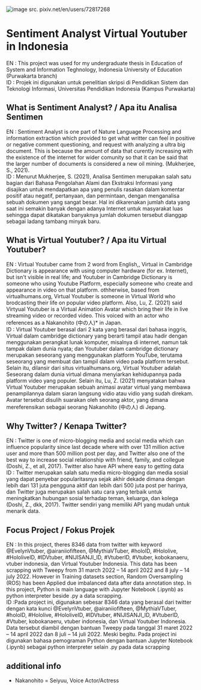 ![image](https://user-images.githubusercontent.com/58834510/188870318-fe9105cc-8856-47a1-9d75-45a9bd7b564b.png)
src. pixiv.net/en/users/72817268

# Sentiment Analyst Virtual Youtuber in Indonesia
EN : This project was used for my undergraduate thesis in Education of System and Information Teghnology, Indonesia University of Education (Purwakarta branch)
</br>
ID : Projek ini digunakan untuk penelitian skripsi di Pendidikan Sistem dan Teknologi Informasi, Universitas Pendidikan Indonesia (Kampus Purwakarta)

## What is Sentiment Analyst? / Apa itu Analisa Sentimen
EN : Sentiment Analyst is one part of Nature Language Processing and information extraction which provided to get what writter can feel in positive or negative comment questioning, and request with analyzing a ultra big document. This is because the amount of data that curently increasing with the existence of the internet for wider comunity so that it can be said that the larger number of documents is considered a new oil mining. (Mukherjee, S., 2021).
</br>
ID : Menurut Mukherjee, S. (2021), Analisa Sentimen merupakan salah satu bagian dari Bahasa Pengolahan Alami dan Ekstraksi Informasi yang disajikan untuk mendapatkan apa yang penulis rasakan dalam komentar positif atau negatif, pertanyaan, dan permintaan, dengan menganalisa sebuah dokumen yang sangat besar. Hal ini dikarenakan jumlah data yang saat ini semakin banyak dengan adanya Internet untuk masyarakat luas sehingga dapat dikatakan banyaknya jumlah dokumen tersebut dianggap sebagai ladang tambang minyak baru. 

## What is Virtual Youtuber? / Apa itu Virtual Youtuber?
EN : Virtual Youtuber came from 2 word from English,, Virtual in Cambridge Dictionary is appearance with using computer hardware (for ex. Internet), but isn't visible in real life; and Youtuber in Cambridge Dictionary is someone who using Youtube Platform, especially someone who create and appearance in video on that platform. othherwise, based from virtualhumans.org, Virtual Youtuber is someone in Virtual World who brodcasting their life on popular video platform. Also, Lu, Z. (2021) said Virtyual Youtuber is a Virtual Animation Avatar which bring their life in live streaming video or recorded video. This voiced with an actor who references as a Nakanohito (中の人)* in Japan.
</br>
ID : Virtual Youtuber berasal dari 2 kata yang berasal dari bahasa inggris, Virtual dalam cambridge dictionary yang berarti tampil atau hadir dengan menggunakan perangkat lunak komputer, misalnya di internet, namun tak tampak dalam dunia nyata; dan Youtuber dalam cambridge dictionary merupakan seseorang yang menggunakan platform YouTube, terutama seseorang yang membuat dan tampil dalam video pada platform tersebut. Selain itu, dilansir dari situs virtualhumans.org, Virtual Youtuber adalah Seseorang dalam dunia virtual dimana menyiarkan kehidupannya pada platform video yang populer. Selain itu, Lu, Z. (2021) menyatakan bahwa Virtual Youtuber merupakan sebuah animasi avatar virtual yang membawa penampilannya dalam siaran langsung vidio atau vidio yang sudah direkam. Avatar tersebut disulih suarakan oleh seorang aktor, yang dimana mereferensikan sebagai seorang Nakanohito (中の人) di Jepang.

## Why Twitter? / Kenapa Twitter?
EN : Twitter is one of micro-blogging media and social media which can influence popularity since last decade where with over 131 million active user and more than 500 million post per day, and Twitter also one of the best way to increase social relationship with friend, family, and collegue (Doshi, Z., et all, 2017). Twitter also have API where easy to getting data
</br>
ID : Twitter merupakan salah satu media micro-blogging dan media sosial yang dapat penyebar popularitasnya sejak akhir dekade dimana dengan lebih dari 131 juta pengguna aktif dan lebih dari 500 juta post per harinya, dan Twitter juga merupakan salah satu cara yang terbaik untuk meningkatkan hubungan sosial terhadap teman, keluarga, dan kolega (Doshi, Z., dkk, 2017). Twitter sendiri yang memiliki API yang mudah untuk menarik data.

## Focus Project / Fokus Projek
EN : In this project, theres 8346 data from twitter with keyword @EvelynVtuber, @airaniiofifteen, @MythiaVTuber, #holoID, #Hololive, #HololiveID, #IDVtuber, #NIJISANJI_ID, #VtuberID, #Vtuber, kobokanaeru, vtuber indonesia, dan Virtual Youtuber Indonesia. This data has been scrapping with Tweepy from 31 march 2022 – 14 april 2022 and 8 july – 14 july 2022. However in Training datasets section, Random Oversampling (ROS) has been Applied due imbalanced data after data annotation step. In this project, Python is main language with Jupyter Notebook (.ipynb) as python interpreter beside .py a data scrapping.
</br>
ID :Pada project ini, digunakan sebesar 8346 data yang berasal dari twitter dengan kata kunci @EvelynVtuber, @airaniiofifteen, @MythiaVTuber, #holoID, #Hololive, #HololiveID, #IDVtuber, #NIJISANJI_ID, #VtuberID, #Vtuber, kobokanaeru, vtuber indonesia, dan Virtual Youtuber Indonesia. Data tersebut diambil dengan bantuan Tweepy pada tanggal 31 maret 2022 – 14 april 2022 dan 8 juli – 14 juli 2022. Meski begitu. Pada project ini digunakan bahasa pemograman Python dengan bantuan Jupyter Notebook (.ipynb) sebagai python interpreter selain .py pada data scrapping

## additional info
* Nakanohito = Seiyuu, Voice Actor/Actress
